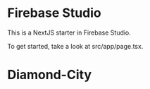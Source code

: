 # Firebase Studio

This is a NextJS starter in Firebase Studio.

To get started, take a look at src/app/page.tsx.
# Diamond-City
